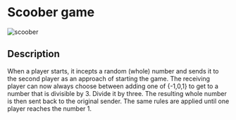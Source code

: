 # Scoober game

![scoober](public/img/scoober.gif)

## Description

When a player starts, it incepts a random (whole) number and sends it to the second player as an approach of starting the game. The receiving player can now always choose between adding one of {-1,0,1} to get to a number that is divisible by 3. Divide it by three. The resulting whole number is then sent back to the original sender. 
The same rules are applied until one player reaches the number 1.
